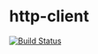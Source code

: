 # http-client
[![Build Status](https://travis-ci.org/1412661/http-client.svg?branch=master)](https://travis-ci.org/1412661/http-client)
